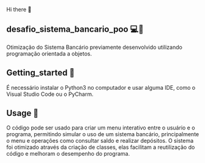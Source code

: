 Hi there 👋

##  desafio_sistema_bancario_poo :computer::snake:

Otimização do Sistema Bancário previamente desenvolvido utilizando programação orientada a objetos.

## Getting_started :wrench:

É necessário instalar o Python3 no computador e usar alguma IDE, como o Visual Studio Code ou o PyCharm.

## Usage :pencil:

O código pode ser usado para criar um menu interativo entre o usuário e o programa, permitindo simular o uso de um sistema bancário, principalmente o menu e operações como consultar saldo e realizar depósitos.
O sistema foi otimizado através da criação de classes, elas facilitam a reutilização do código e melhoram o desempenho do programa.

